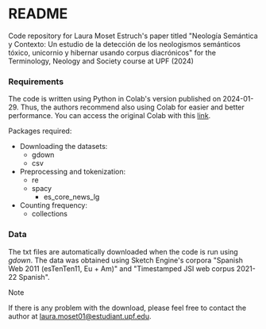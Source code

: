# README

Code repository for Laura Moset Estruch's paper titled "Neología Semántica y Contexto: Un estudio de la detección de los neologismos semánticos tóxico, unicornio y hibernar usando corpus diacrónicos" for the Terminology, Neology and Society course at UPF (2024)

### Requirements

The code is written using Python in Colab's version published on 2024-01-29. Thus, the authors recommend also using Colab for easier and better performance.
You can access the original Colab with this [link](https://colab.research.google.com/drive/1xgduDZjQ_HIF9fz_xCfnNqvxyjH7TEw-?usp=sharing).

Packages required:
* Downloading the datasets:
   * gdown
   * csv
* Preprocessing and tokenization:
   * re
   * spacy
      * es_core_news_lg
* Counting frequency:
   * collections

### Data
The txt files are automatically downloaded when the code is run using _gdown_. The data was obtained using Sketch Engine's corpora "Spanish Web 2011 (esTenTen11, Eu + Am)" and "Timestamped JSI web corpus 2021-22 Spanish".
>[!NOTE]
>If there is any problem with the download, please feel free to contact the author at laura.moset01@estudiant.upf.edu.


